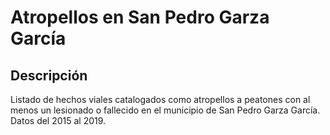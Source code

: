 # Atropellos en San Pedro Garza García
## Descripción
Listado de hechos viales catalogados como atropellos a peatones con al menos un lesionado o fallecido en el municipio de San Pedro Garza García. Datos del 2015 al 2019.

